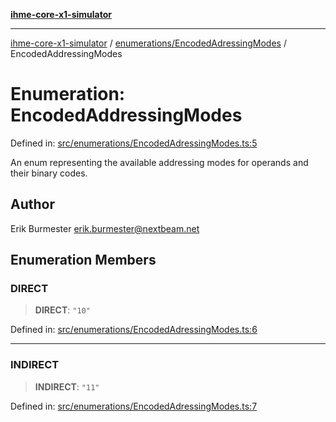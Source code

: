 [**ihme-core-x1-simulator**](../../../README.md)

***

[ihme-core-x1-simulator](../../../modules.md) / [enumerations/EncodedAdressingModes](../README.md) / EncodedAddressingModes

# Enumeration: EncodedAddressingModes

Defined in: [src/enumerations/EncodedAdressingModes.ts:5](https://github.com/ProgrammIt/CPU-Simulator/blob/1018f35141b4ad3f48781b12aa9e5f0ba9cc7301/src/enumerations/EncodedAdressingModes.ts#L5)

An enum representing the available addressing modes for operands and their binary codes.

## Author

Erik Burmester <erik.burmester@nextbeam.net>

## Enumeration Members

### DIRECT

> **DIRECT**: `"10"`

Defined in: [src/enumerations/EncodedAdressingModes.ts:6](https://github.com/ProgrammIt/CPU-Simulator/blob/1018f35141b4ad3f48781b12aa9e5f0ba9cc7301/src/enumerations/EncodedAdressingModes.ts#L6)

***

### INDIRECT

> **INDIRECT**: `"11"`

Defined in: [src/enumerations/EncodedAdressingModes.ts:7](https://github.com/ProgrammIt/CPU-Simulator/blob/1018f35141b4ad3f48781b12aa9e5f0ba9cc7301/src/enumerations/EncodedAdressingModes.ts#L7)
